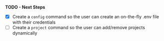 **TODO - Next Steps**

- [x] Create a `config` command so the user can create an on-the-fly .env file with their credentials
- [ ] Create a `project` command so the user can add/remove projects dynamically
